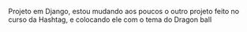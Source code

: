 Projeto em Django, estou mudando aos poucos o outro projeto feito no curso da Hashtag, e colocando ele com o tema do Dragon ball
